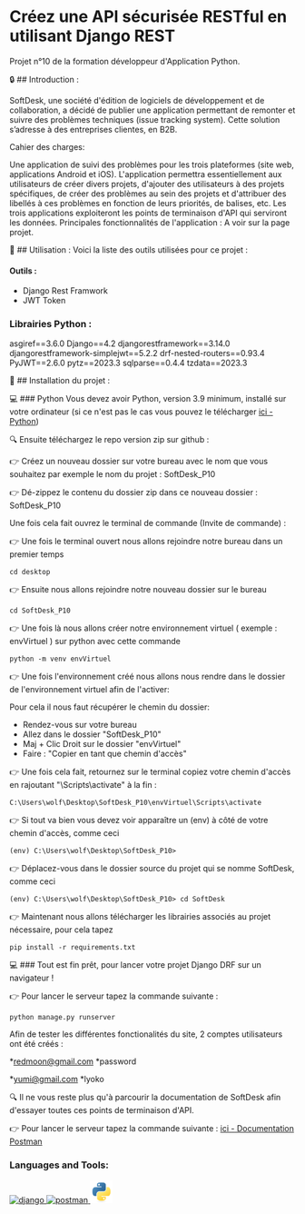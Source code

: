 # Créez une API sécurisée RESTful en utilisant Django REST


Projet n°10 de la formation développeur d'Application Python.

:lock: ## Introduction : 

SoftDesk, une société d'édition de logiciels de développement et de collaboration, a décidé de publier une application permettant de remonter et suivre des problèmes techniques (issue tracking system). Cette solution s’adresse à des entreprises clientes, en B2B. 

Cahier des charges:

Une application de suivi des problèmes pour les trois plateformes (site web, applications Android et iOS).
L'application permettra essentiellement aux utilisateurs de créer divers projets, d'ajouter des utilisateurs à des projets spécifiques, de créer des problèmes au sein des projets et d'attribuer des libellés à ces problèmes en fonction de leurs priorités, de balises, etc.
Les trois applications exploiteront les points de terminaison d'API qui serviront les données.
Principales fonctionnalités de l'application :
A voir sur la page projet.


:pushpin: ## Utilisation : Voici la liste des outils utilisées pour ce projet :

#### Outils : 

* Django Rest Framwork 
* JWT Token

### Librairies Python :

asgiref==3.6.0
Django==4.2
djangorestframework==3.14.0
djangorestframework-simplejwt==5.2.2
drf-nested-routers==0.93.4
PyJWT==2.6.0
pytz==2023.3
sqlparse==0.4.4
tzdata==2023.3


:pushpin: ## Installation du projet : 



:computer: ### Python
Vous devez avoir Python, version 3.9 minimum, installé sur votre ordinateur (si ce n'est pas le cas vous pouvez le télécharger [ici - Python](https://www.python.org/downloads/))


:mag: Ensuite téléchargez le repo version zip sur github  :


:point_right: Créez un nouveau dossier sur votre bureau avec le nom que vous souhaitez par exemple le nom du projet : SoftDesk_P10



:point_right: Dé-zippez le contenu du dossier zip dans ce nouveau dossier : SoftDesk_P10



Une fois cela fait ouvrez le terminal de commande (Invite de commande) :



:point_right: Une fois le terminal ouvert nous allons rejoindre notre bureau dans un premier temps
```
cd desktop
```
:point_right: Ensuite nous allons rejoindre notre nouveau dossier sur le bureau
```
cd SoftDesk_P10
```
:point_right: Une fois là nous allons créer notre environnement virtuel ( exemple : envVirtuel ) sur python avec cette commande
```
python -m venv envVirtuel
```
:point_right: Une fois l'environnement créé nous allons nous rendre dans le dossier de l'environnement virtuel afin de l'activer:


Pour cela il nous faut récupérer le chemin du dossier:


* Rendez-vous sur votre bureau
* Allez dans le dossier "SoftDesk_P10"
* Maj + Clic Droit sur le dossier "envVirtuel"
* Faire : "Copier en tant que chemin d'accès"



:point_right: Une fois cela fait, retournez sur le terminal copiez votre chemin d'accès en rajoutant "\Scripts\activate" à la fin :
```
C:\Users\wolf\Desktop\SoftDesk_P10\envVirtuel\Scripts\activate
```
:point_right: Si tout va bien vous devez voir apparaître un (env) à côté de votre chemin d'accès, comme ceci
```
(env) C:\Users\wolf\Desktop\SoftDesk_P10>
```
:point_right: Déplacez-vous dans le dossier source du projet qui se nomme SoftDesk, comme ceci
```
(env) C:\Users\wolf\Desktop\SoftDesk_P10> cd SoftDesk
```
:point_right: Maintenant nous allons télécharger les librairies associés au projet nécessaire, pour cela tapez
```
pip install -r requirements.txt
```


:computer: ### Tout est fin prêt, pour lancer votre projet Django  DRF sur un navigateur !



:point_right: Pour lancer le serveur tapez la commande suivante :
```
python manage.py runserver
``` 


Afin de tester les différentes fonctionalités du site, 2 comptes utilisateurs ont été créés : 

*redmoon@gmail.com
*password

*yumi@gmail.com
*lyoko


:mag: Il ne vous reste plus qu'à parcourir la documentation de SoftDesk afin d'essayer toutes ces points de terminaison d'API.


:point_right: Pour lancer le serveur tapez la commande suivante : [ici - Documentation Postman](https://documenter.getpostman.com/view/17892890/2s93m62hvQ)


<h3 align="left">Languages and Tools:</h3>
<p align="left"> <a href="https://www.djangoproject.com/" target="_blank" rel="noreferrer"> <img src="https://cdn.worldvectorlogo.com/logos/django.svg" alt="django" width="40" height="40"/> </a> <a href="https://postman.com" target="_blank" rel="noreferrer"> <img src="https://www.vectorlogo.zone/logos/getpostman/getpostman-icon.svg" alt="postman" width="40" height="40"/> </a> <a href="https://www.python.org" target="_blank" rel="noreferrer"> <img src="https://raw.githubusercontent.com/devicons/devicon/master/icons/python/python-original.svg" alt="python" width="40" height="40"/> </a> </p>




